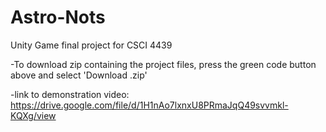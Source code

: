 # Astro-Nots
Unity Game final project for CSCI 4439

-To download zip containing the project files, press the green code button above and select 'Download .zip'

-link to demonstration video: https://drive.google.com/file/d/1H1nAo7lxnxU8PRmaJqQ49svvmkl-KQXg/view

